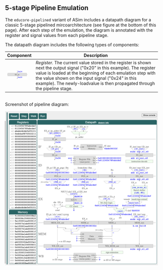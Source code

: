 ## 5-stage Pipeline Emulation

The `educore-pipelined` variant of ASim includes a datapath diagram
for a classic 5-stage pipelined mircoarchitecture (see figure at the
bottom of this page).  After each step of the emulation, the diagram
is annotated with the register and signal values from each pipeline
stage.

The datapath diagram includes the following types of components:

| Component | Description |
| --- | --- |
| <img height="30" src="/docs/register.png"> | *Register.*  The current value stored in the register is shown next the output signal ("0x20" in this example).  The register value is loaded at the beginning of each emulation step with the value shown on the input signal ("0x24" in this example).  The newly-loadvalue is then propagated through the pipeline stage. |

<br>Screenshot of pipeline diagram:

<img src="/docs/pipeline.png">
